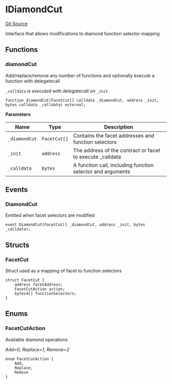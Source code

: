 # IDiamondCut
[Git Source](https://github.com/ubiquity/ubiquity-dollar/blob/a1d9ec9e560cfbe04ba7ff62fe1103605f2a8cc7/src/dollar/interfaces/IDiamondCut.sol)

Interface that allows modifications to diamond function selector mapping


## Functions
### diamondCut

Add/replace/remove any number of functions and optionally execute a function with delegatecall

*`_calldata` is executed with delegatecall on `_init`*


```solidity
function diamondCut(FacetCut[] calldata _diamondCut, address _init, bytes calldata _calldata) external;
```
**Parameters**

|Name|Type|Description|
|----|----|-----------|
|`_diamondCut`|`FacetCut[]`|Contains the facet addresses and function selectors|
|`_init`|`address`|The address of the contract or facet to execute _calldata|
|`_calldata`|`bytes`|A function call, including function selector and arguments|


## Events
### DiamondCut
Emitted when facet selectors are modified


```solidity
event DiamondCut(FacetCut[] _diamondCut, address _init, bytes _calldata);
```

## Structs
### FacetCut
Struct used as a mapping of facet to function selectors


```solidity
struct FacetCut {
    address facetAddress;
    FacetCutAction action;
    bytes4[] functionSelectors;
}
```

## Enums
### FacetCutAction
Available diamond operations

*Add=0, Replace=1, Remove=2*


```solidity
enum FacetCutAction {
    Add,
    Replace,
    Remove
}
```

